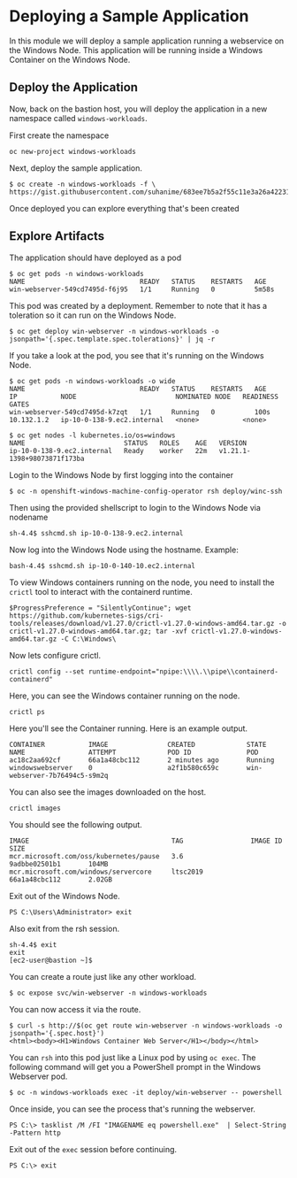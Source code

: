 # Deploying a Sample Application

In this module we will deploy a sample application running a webservice on the Windows Node. This application will be running inside a Windows Container on the Windows Node.

## Deploy the Application

Now, back on the bastion host, you will deploy the application in a new namespace called `windows-workloads`.

First create the namespace

```shell
oc new-project windows-workloads
```

Next, deploy the sample application.

```shell
$ oc create -n windows-workloads -f \
https://gist.githubusercontent.com/suhanime/683ee7b5a2f55c11e3a26a4223170582/raw/d893db98944bf615fccfe73e6e4fb19549a362a5/WinWebServer.yaml
```

Once deployed you can explore everything that's been created

## Explore Artifacts

The application should have deployed as a pod

```shell
$ oc get pods -n windows-workloads
NAME                             READY   STATUS    RESTARTS   AGE
win-webserver-549cd7495d-f6j95   1/1     Running   0          5m58s
```

This pod was created by a deployment. Remember to note that it has a toleration so it can run on the Windows Node.

```shell
$ oc get deploy win-webserver -n windows-workloads -o jsonpath='{.spec.template.spec.tolerations}' | jq -r
```

If you take a look at the pod, you see that it's running on the Windows Node.

```shell
$ oc get pods -n windows-workloads -o wide
NAME                             READY   STATUS    RESTARTS   AGE    IP           NODE                         NOMINATED NODE   READINESS GATES
win-webserver-549cd7495d-k7zqt   1/1     Running   0          100s   10.132.1.2   ip-10-0-138-9.ec2.internal   <none>           <none>

$ oc get nodes -l kubernetes.io/os=windows
NAME                         STATUS   ROLES    AGE   VERSION
ip-10-0-138-9.ec2.internal   Ready    worker   22m   v1.21.1-1398+98073871f173ba
```

Login to the Windows Node by first logging into the container


```shell
$ oc -n openshift-windows-machine-config-operator rsh deploy/winc-ssh
```

Then using the provided shellscript to login to the Windows Node via nodename

```shell
sh-4.4$ sshcmd.sh ip-10-0-138-9.ec2.internal
```

Now log into the Windows Node using the hostname. Example:

```shell
bash-4.4$ sshcmd.sh ip-10-0-140-10.ec2.internal
```

To view Windows containers running on the node, you need to install the `crictl` tool
to interact with the containerd runtime.

```shell
$ProgressPreference = "SilentlyContinue"; wget https://github.com/kubernetes-sigs/cri-tools/releases/download/v1.27.0/crictl-v1.27.0-windows-amd64.tar.gz -o crictl-v1.27.0-windows-amd64.tar.gz; tar -xvf crictl-v1.27.0-windows-amd64.tar.gz -C C:\Windows\
```
Now lets configure crictl.

```shell
crictl config --set runtime-endpoint="npipe:\\\\.\\pipe\\containerd-containerd"
```

Here, you can see the Windows container running on the node.

```shell
crictl ps
```

Here you'll see the Container running. Here is an example output.

```shell
CONTAINER           IMAGE               CREATED             STATE               NAME                ATTEMPT             POD ID              POD
ac18c2aa692cf       66a1a48cbc112       2 minutes ago       Running             windowswebserver    0                   a2f1b580c659c       win-webserver-7b76494c5-s9m2q
```

You can also see the images downloaded on the host.

```shell
crictl images
```

You should see the following output.

```shell
IMAGE                                    TAG                 IMAGE ID            SIZE
mcr.microsoft.com/oss/kubernetes/pause   3.6                 9adbbe02501b1       104MB
mcr.microsoft.com/windows/servercore     ltsc2019            66a1a48cbc112       2.02GB
```

Exit out of the Windows Node.

```shell
PS C:\Users\Administrator> exit
```

Also exit from the rsh session.

```shell
sh-4.4$ exit
exit
[ec2-user@bastion ~]$
```
You can create a route just like any other workload.

```shell
$ oc expose svc/win-webserver -n windows-workloads
```

You can now access it via the route.

```shell
$ curl -s http://$(oc get route win-webserver -n windows-workloads -o jsonpath='{.spec.host}')
<html><body><H1>Windows Container Web Server</H1></body></html>
```

You can `rsh` into this pod just like a Linux pod by using `oc exec`. The following command will get you a PowerShell prompt in the Windows Webserver pod.

```shell
$ oc -n windows-workloads exec -it deploy/win-webserver -- powershell
```

Once inside, you can see the process that's running the webserver.

```shell
PS C:\> tasklist /M /FI "IMAGENAME eq powershell.exe"  | Select-String -Pattern http
```

Exit out of the `exec` session before continuing.

```shell
PS C:\> exit
```
